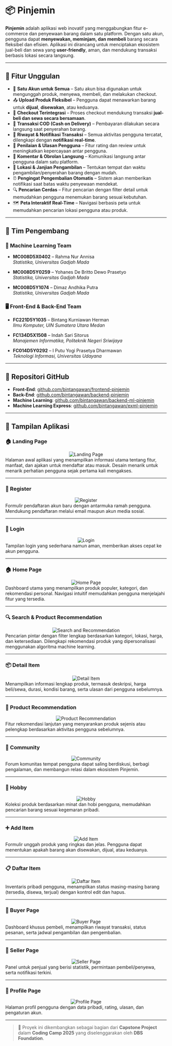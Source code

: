 # 📦 Pinjemin

**Pinjemin** adalah aplikasi web inovatif yang menggabungkan fitur e-commerce dan penyewaan barang dalam satu platform. Dengan satu akun, pengguna dapat **menyewakan, meminjam, dan membeli** barang secara fleksibel dan efisien. Aplikasi ini dirancang untuk menciptakan ekosistem jual-beli dan sewa yang **user-friendly**, aman, dan mendukung transaksi berbasis lokasi secara langsung.

---

## 🚀 Fitur Unggulan

- 🔐 **Satu Akun untuk Semua** – Satu akun bisa digunakan untuk mengunggah produk, menyewa, membeli, dan melakukan checkout.
- 📤 **Upload Produk Fleksibel** – Pengguna dapat menawarkan barang untuk **dijual**, **disewakan**, atau keduanya.
- 🛒 **Checkout Terintegrasi** – Proses checkout mendukung transaksi **jual-beli dan sewa secara bersamaan**.
- 🤝 **Transaksi COD (Cash on Delivery)** – Pembayaran dilakukan secara langsung saat penyerahan barang.
- 📜 **Riwayat & Notifikasi Transaksi** – Semua aktivitas pengguna tercatat, dilengkapi dengan **notifikasi real-time**.
- 🌟 **Penilaian & Ulasan Pengguna** – Fitur rating dan review untuk meningkatkan kepercayaan antar pengguna.
- 💬 **Komentar & Obrolan Langsung** – Komunikasi langsung antar pengguna dalam satu platform.
- 📍 **Lokasi & Janjian Pengambilan** – Tentukan tempat dan waktu pengambilan/penyerahan barang dengan mudah.
- ⏰ **Pengingat Pengembalian Otomatis** – Sistem akan memberikan notifikasi saat batas waktu penyewaan mendekat.
- 🔍 **Pencarian Cerdas** – Fitur pencarian dengan filter detail untuk memudahkan pengguna menemukan barang sesuai kebutuhan.
- 🗺️ **Peta Interaktif Real-Time** – Navigasi berbasis peta untuk memudahkan pencarian lokasi pengguna atau produk.

---

## 👥 Tim Pengembang

### 🎯 Machine Learning Team

- **MC008D5X0402** – Rahma Nur Annisa  
  *Statistika, Universitas Gadjah Mada*

- **MC008D5Y0259** – Yohanes De Britto Dewo Prasetyo  
  *Statistika, Universitas Gadjah Mada*

- **MC008D5Y1074** – Dimaz Andhika Putra  
  *Statistika, Universitas Gadjah Mada*

### 🖥️ Front-End & Back-End Team

- **FC221D5Y1035** – Bintang Kurniawan Herman  
  *Ilmu Komputer, UIN Sumatera Utara Medan*

- **FC134D5X1508** – Indah Sari Sitorus  
  *Manajemen Informatika, Politeknik Negeri Sriwijaya*

- **FC014D5Y0292** – I Putu Yogi Prasetya Dharmawan  
  *Teknologi Informasi, Universitas Udayana*

---

## 📂 Repositori GitHub

- **Front-End**: [github.com/bintangawan/frontend-pinjemin](https://github.com/bintangawan/frontend-pinjemin)  
- **Back-End**: [github.com/bintangawan/backend-pinjemin](https://github.com/bintangawan/backend-pinjemin)  
- **Machine Learning**: [github.com/bintangawan/backend-ml-pinjemin](https://github.com/bintangawan/backend-ml-pinjemin.git)  
- **Machine Learning Express**: [github.com/bintangawan/exml-pinjemin](https://github.com/bintangawan/exml-pinjemin.git)

---

## 📱 Tampilan Aplikasi

### 🏠 Landing Page  
<div align="center">
  <img src="images/landing-page.png" alt="Landing Page" />
</div>  
Halaman awal aplikasi yang menampilkan informasi utama tentang fitur, manfaat, dan ajakan untuk mendaftar atau masuk. Desain menarik untuk menarik perhatian pengguna sejak pertama kali mengakses.

---

### 📝 Register  
<div align="center">
  <img src="images/register.png" alt="Register" />
</div>  
Formulir pendaftaran akun baru dengan antarmuka ramah pengguna. Mendukung pendaftaran melalui email maupun akun media sosial.

---

### 🔑 Login  
<div align="center">
  <img src="images/login.png" alt="Login" />
</div>  
Tampilan login yang sederhana namun aman, memberikan akses cepat ke akun pengguna.

---

### 🏠 Home Page  
<div align="center">
  <img src="images/home-page.png" alt="Home Page" />
</div>  
Dashboard utama yang menampilkan produk populer, kategori, dan rekomendasi personal. Navigasi intuitif memudahkan pengguna menjelajahi fitur yang tersedia.

---

### 🔍 Search & Product Recommendation  
<div align="center">
  <img src="images/searchandproduct-recommendation.png" alt="Search and Recommendation" />
</div>  
Pencarian pintar dengan filter lengkap berdasarkan kategori, lokasi, harga, dan ketersediaan. Dilengkapi rekomendasi produk yang dipersonalisasi menggunakan algoritma machine learning.

---

### 📦 Detail Item  
<div align="center">
  <img src="images/detail-item.png" alt="Detail Item" />
</div>  
Menampilkan informasi lengkap produk, termasuk deskripsi, harga beli/sewa, durasi, kondisi barang, serta ulasan dari pengguna sebelumnya.

---

### 🧩 Product Recommendation  
<div align="center">
  <img src="images/product-recommendation.png" alt="Product Recommendation" />
</div>  
Fitur rekomendasi lanjutan yang menyarankan produk sejenis atau pelengkap berdasarkan aktivitas pengguna sebelumnya.

---

### 👥 Community  
<div align="center">
  <img src="images/community.png" alt="Community" />
</div>  
Forum komunitas tempat pengguna dapat saling berdiskusi, berbagi pengalaman, dan membangun relasi dalam ekosistem Pinjemin.

---

### 🎯 Hobby  
<div align="center">
  <img src="images/hobby.png" alt="Hobby" />
</div>  
Koleksi produk berdasarkan minat dan hobi pengguna, memudahkan pencarian barang sesuai kegemaran pribadi.

---

### ➕ Add Item  
<div align="center">
  <img src="images/add-item.png" alt="Add Item" />
</div>  
Formulir unggah produk yang ringkas dan jelas. Pengguna dapat menentukan apakah barang akan disewakan, dijual, atau keduanya.

---

### 📋 Daftar Item  
<div align="center">
  <img src="images/daftar-item.png" alt="Daftar Item" />
</div>  
Inventaris pribadi pengguna, menampilkan status masing-masing barang (tersedia, disewa, terjual) dengan kontrol edit dan hapus.

---

### 🛒 Buyer Page  
<div align="center">
  <img src="images/buyer-page.png" alt="Buyer Page" />
</div>  
Dashboard khusus pembeli, menampilkan riwayat transaksi, status pesanan, serta jadwal pengambilan dan pengembalian.

---

### 💼 Seller Page  
<div align="center">
  <img src="images/seller-page.png" alt="Seller Page" />
</div>  
Panel untuk penjual yang berisi statistik, permintaan pembeli/penyewa, serta notifikasi terkini.

---

### 👤 Profile Page  
<div align="center">
  <img src="images/profile-page.png" alt="Profile Page" />
</div>  
Halaman profil pengguna dengan data pribadi, rating, ulasan, dan pengaturan akun.

---

> 🏁 Proyek ini dikembangkan sebagai bagian dari **Capstone Project** dalam **Coding Camp 2025** yang diselenggarakan oleh **DBS Foundation**.
